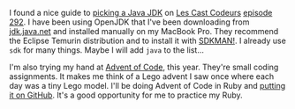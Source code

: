 I found a nice guide to [picking a Java JDK](https://whichjdk.com/) on
[Les Cast Codeurs](http://lescastcodeurs.com/)
[episode 292](https://lescastcodeurs.com/2023/03/20/lcc-292-enterprise-go-beans/).
I have been using OpenJDK that I've been downloading from
[jdk.java.net](https://jdk.java.net/) and installed manually on my MacBook Pro.
They recommend the Eclipse Temurin distribution and to install it with
[SDKMAN!](https://sdkman.io/).  I already use `sdk` for many things.  Maybe I
will add `java` to the list...

I'm also trying my hand at [Advent of Code](https://adventofcode.com/2023/),
this year.  They're small coding assignments.  It makes me think of a Lego
advent I saw once where each day was a tiny Lego model.  I'll be doing Advent of
Code in Ruby and
[putting it on GitHub](https://github.com/jeantessier/advent-of-code-2023).
It's a good opportunity for me to practice my Ruby.
